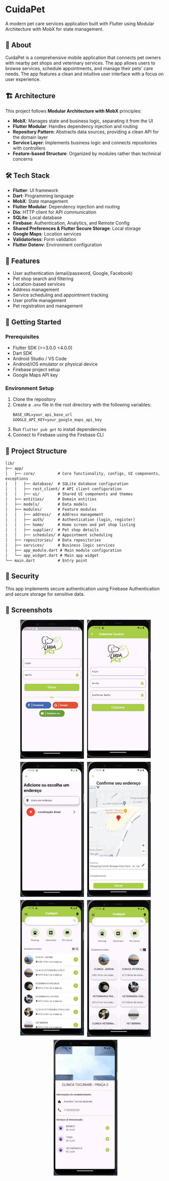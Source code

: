 # CuidaPet

A modern pet care services application built with Flutter using Modular Architecture with MobX for state management.

## 📱 About

CuidaPet is a comprehensive mobile application that connects pet owners with nearby pet shops and veterinary services. The app allows users to browse services, schedule appointments, and manage their pets' care needs. The app features a clean and intuitive user interface with a focus on user experience.

## 🏗️ Architecture

This project follows **Modular Architecture with MobX** principles:

- **MobX**: Manages state and business logic, separating it from the UI
- **Flutter Modular**: Handles dependency injection and routing
- **Repository Pattern**: Abstracts data sources, providing a clean API for the domain layer
- **Service Layer**: Implements business logic and connects repositories with controllers
- **Feature-based Structure**: Organized by modules rather than technical concerns

## 🛠️ Tech Stack

- **Flutter**: UI framework
- **Dart**: Programming language
- **MobX**: State management
- **Flutter Modular**: Dependency injection and routing
- **Dio**: HTTP client for API communication
- **SQLite**: Local database
- **Firebase**: Authentication, Analytics, and Remote Config
- **Shared Preferences & Flutter Secure Storage**: Local storage
- **Google Maps**: Location services
- **Validatorless**: Form validation
- **Flutter Dotenv**: Environment configuration

## 🌟 Features

- User authentication (email/password, Google, Facebook)
- Pet shop search and filtering
- Location-based services
- Address management
- Service scheduling and appointment tracking
- User profile management
- Pet registration and management

## 🚀 Getting Started

### Prerequisites

- Flutter SDK (>=3.0.0 <4.0.0)
- Dart SDK
- Android Studio / VS Code
- Android/iOS emulator or physical device
- Firebase project setup
- Google Maps API key

### Environment Setup

1. Clone the repository
2. Create a `.env` file in the root directory with the following variables:
   ```
   BASE_URL=your_api_base_url
   GOOGLE_API_KEY=your_google_maps_api_key
   ```
3. Run `flutter pub get` to install dependencies
4. Connect to Firebase using the Firebase CLI

## 📂 Project Structure

```
lib/
├── app/
│   ├── core/          # Core functionality, configs, UI components, exceptions
│   │   ├── database/  # SQLite database configuration
│   │   ├── rest_client/ # API client configuration
│   │   ├── ui/        # Shared UI components and themes
│   ├── entities/      # Domain entities
│   ├── models/        # Data models
│   ├── modules/       # Feature modules
│   │   ├── address/   # Address management
│   │   ├── auth/      # Authentication (login, register)
│   │   ├── home/      # Home screen and pet shop listing
│   │   ├── supplier/  # Pet shop details
│   │   ├── schedules/ # Appointment scheduling
│   ├── repositories/  # Data repositories
│   ├── services/      # Business logic services
│   ├── app_module.dart # Main module configuration
│   └── app_widget.dart # Main app widget
└── main.dart          # Entry point
```

## 🔐 Security

This app implements secure authentication using Firebase Authentication and secure storage for sensitive data.

## 📸 Screenshots

<div style="display: flex; flex-wrap: wrap; gap: 10px; justify-content: center; align-items: flex-start;">
    <img src="screenshots/1.jpg" width="200" alt="Sigin Page">
    <img src="screenshots/2.jpg" width="200" alt="Signup Page">
    <img src="screenshots/3.jpg" width="200" alt="Select Address Page">
    <img src="screenshots/4.jpg" width="200" alt="Confirm Address on Map Page">
    <img src="screenshots/5.jpg" width="200" alt="List Petshops Page">
    <img src="screenshots/6.jpg" width="200" alt="Grid Petshops Page">
    <img src="screenshots/7.jpg" width="200" alt="Petshop Details Page">
</div>
